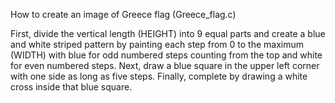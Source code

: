 How to create an image of Greece flag (Greece_flag.c)

First, divide the vertical length (HEIGHT) into 9 equal parts and create a blue and white striped pattern by painting each step from 0 to the maximum (WIDTH) with blue for odd numbered steps counting from the top and white for even numbered steps.
Next, draw a blue square in the upper left corner with one side as long as five steps.
Finally, complete by drawing a white cross inside that blue square.



